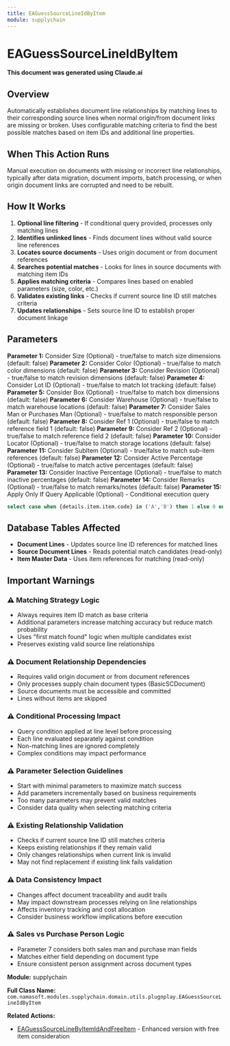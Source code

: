 ```yaml
---
title: EAGuessSourceLineIdByItem
module: supplychain
---
```



<div class='entity-flows'>

# EAGuessSourceLineIdByItem

**This document was generated using Claude.ai**

## Overview

Automatically establishes document line relationships by matching lines to their corresponding source lines when normal origin/from document links are missing or broken. Uses configurable matching criteria to find the best possible matches based on item IDs and additional line properties.

## When This Action Runs

Manual execution on documents with missing or incorrect line relationships, typically after data migration, document imports, batch processing, or when origin document links are corrupted and need to be rebuilt.

## How It Works

1. **Optional line filtering** - If conditional query provided, processes only matching lines
2. **Identifies unlinked lines** - Finds document lines without valid source line references
3. **Locates source documents** - Uses origin document or from document references  
4. **Searches potential matches** - Looks for lines in source documents with matching item IDs
5. **Applies matching criteria** - Compares lines based on enabled parameters (size, color, etc.)
6. **Validates existing links** - Checks if current source line ID still matches criteria
7. **Updates relationships** - Sets source line ID to establish proper document linkage

## Parameters

**Parameter 1:** Consider Size (Optional) - true/false to match size dimensions (default: false)
**Parameter 2:** Consider Color (Optional) - true/false to match color dimensions (default: false)
**Parameter 3:** Consider Revision (Optional) - true/false to match revision dimensions (default: false)
**Parameter 4:** Consider Lot ID (Optional) - true/false to match lot tracking (default: false)
**Parameter 5:** Consider Box (Optional) - true/false to match box dimensions (default: false)
**Parameter 6:** Consider Warehouse (Optional) - true/false to match warehouse locations (default: false)
**Parameter 7:** Consider Sales Man or Purchases Man (Optional) - true/false to match responsible person (default: false)
**Parameter 8:** Consider Ref 1 (Optional) - true/false to match reference field 1 (default: false)
**Parameter 9:** Consider Ref 2 (Optional) - true/false to match reference field 2 (default: false)
**Parameter 10:** Consider Locator (Optional) - true/false to match storage locations (default: false)
**Parameter 11:** Consider SubItem (Optional) - true/false to match sub-item references (default: false)
**Parameter 12:** Consider Active Percentage (Optional) - true/false to match active percentages (default: false)
**Parameter 13:** Consider Inactive Percentage (Optional) - true/false to match inactive percentages (default: false)
**Parameter 14:** Consider Remarks (Optional) - true/false to match remarks/notes (default: false)
**Parameter 15:** Apply Only If Query Applicable (Optional) - Conditional execution query

```sql
select case when {details.item.item.code} in ('A','B') then 1 else 0 end
```

## Database Tables Affected

- **Document Lines** - Updates source line ID references for matched lines
- **Source Document Lines** - Reads potential match candidates (read-only)
- **Item Master Data** - Uses item references for matching (read-only)

## Important Warnings

### ⚠️ Matching Strategy Logic
- Always requires item ID match as base criteria
- Additional parameters increase matching accuracy but reduce match probability
- Uses "first match found" logic when multiple candidates exist
- Preserves existing valid source line relationships

### ⚠️ Document Relationship Dependencies
- Requires valid origin document or from document references
- Only processes supply chain document types (BasicSCDocument)
- Source documents must be accessible and committed
- Lines without items are skipped

### ⚠️ Conditional Processing Impact
- Query condition applied at line level before processing
- Each line evaluated separately against condition
- Non-matching lines are ignored completely
- Complex conditions may impact performance

### ⚠️ Parameter Selection Guidelines
- Start with minimal parameters to maximize match success
- Add parameters incrementally based on business requirements
- Too many parameters may prevent valid matches
- Consider data quality when selecting matching criteria

### ⚠️ Existing Relationship Validation
- Checks if current source line ID still matches criteria
- Keeps existing relationships if they remain valid
- Only changes relationships when current link is invalid
- May not find replacement if existing link fails validation

### ⚠️ Data Consistency Impact
- Changes affect document traceability and audit trails
- May impact downstream processes relying on line relationships
- Affects inventory tracking and cost allocation
- Consider business workflow implications before execution

### ⚠️ Sales vs Purchase Person Logic
- Parameter 7 considers both sales man and purchase man fields
- Matches either field depending on document type
- Ensure consistent person assignment across document types

**Module:** supplychain

**Full Class Name:** `com.namasoft.modules.supplychain.domain.utils.plugnplay.EAGuessSourceLineIdByItem`

**Related Actions:**
- [EAGuessSourceLineByItemIdAndFreeItem](EAGuessSourceLineByItemIdAndFreeItem.md) - Enhanced version with free item consideration


</div>


